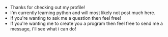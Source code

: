 - Thanks for checking out my profile!
- I'm currently learning python and will most likely not post much here.
- If you're wanting to ask me a question then feel free!
- If you're wanting me to create you a program then feel free to send me a message, i'll see what i can do!
